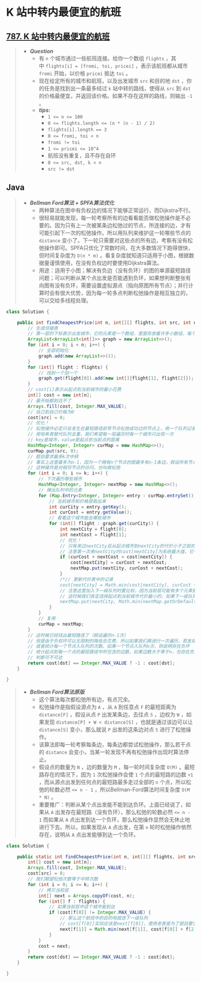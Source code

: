 # K 站中转内最便宜的航班

## [787. K 站中转内最便宜的航班](https://leetcode.cn/problems/cheapest-flights-within-k-stops/)

> - ***Question***
>   - 有 `n` 个城市通过一些航班连接。给你一个数组 `flights` ，其中 `flights[i] = [fromi, toi, pricei]` ，表示该航班都从城市 `fromi` 开始，以价格 `pricei` 抵达 `toi` 。
>   - 现在给定所有的城市和航班，以及出发城市 `src` 和目的地 `dst` ，你的任务是找到出一条最多经过 `k` 站中转的路线，使得从 `src` 到 `dst` 的价格最便宜，并返回该价格。如果不存在这样的路线，则输出 `-1` 。
>   - ***tips:***
>     - `1 <= n <= 100`
>     - `0 <= flights.length <= (n * (n - 1) / 2)`
>     - `flights[i].length == 3`
>     - `0 <= fromi, toi < n`
>     - `fromi != toi`
>     - `1 <= pricei <= 10^4`
>     - 航班没有重复，且不存在自环
>     - `0 <= src, dst, k < n`
>     - `src != dst`

## Java

> - ***Bellman Ford算法 + SPFA算法优化***
>   - 两种算法在图中有负权边的情况下能够正常运行，而Dijkstra不行。
>   - 很轻易就能发现，每一轮考察所有的边看看能否做松弛操作是不必要的。因为只有上一次被某条边松弛过的节点，所连接的边，才有可能引起下一次的松弛操作。所以用队列来维护这一轮哪些节点的 `distance` 变小了。下一轮只需要对这些点的所有边，考察有没有松弛操作即可。SPFA只优化了常数时间，在大多数情况下跑得很快，但时间复杂度为 `O(n * m)` 。看复杂度就知道只适用于小图，根据数据量谨慎使用，在没有负权边时要使用Dijkstra算法。
>   - 用途：适用于小图；解决有负边（没有负环）的图的单源最短路径问题；可以判断从某个点出发是否能遇到负环，如果想判断整张有向图有没有负环，需要设置虚拟源点（指向原图所有节点）；并行计算时会有很大优势，因为每一轮多点判断松弛操作是相互独立的，可以交给多线程处理。

```java
class Solution {

    public int findCheapestPrice(int n, int[][] flights, int src, int dst, int k) {
        // 生成邻接表
        // 第一层的下标表示出发城市，它的元素是一个数组，里面存放着许多小数组，每个小数组为[能通过一张机票到达的城市, 机票价格]
        ArrayList<ArrayList<int[]>> graph = new ArrayList<>();
        for (int i = 0; i < n; i++) {
            // 全部初始化
            graph.add(new ArrayList<>());
        }
        for (int[] flight : flights) {
            // 找到一个加一个
            graph.get(flight[0]).add(new int[]{flight[1], flight[2]});
        }
        // cost[i]表示从起点到当前城市的最小花费
        int[] cost = new int[n];
        // 最开始都到达不了
        Arrays.fill(cost, Integer.MAX_VALUE);
        // 自己到自己价格为0
        cost[src] = 0;
        // 优化！
        // 松弛操作必定只会发生在最短路径前导节点松弛成功过的节点上，用一个队列记录松弛过的节点，可以避免了冗余计算。
        // 用哈希表替代队列去重，我们希望每一层遍历时每一个城市只出现一次
        // key是城市，value是起点到当前点的距离
        HashMap<Integer, Integer> curMap = new HashMap<>();
        curMap.put(src, 0);
        // 题目要求最多k次中转
        // 事实上这里最多为n-1，因为一个拥有n个节点的图最多有n-1条边，假设所有节点连成类似于链表的结构，起点和终点分别在首尾两侧，最坏情况下遍历n-1次也可以拿到正确操作，即最短路径所经过的边不会超过n-1条边
        // 这种操作是对相邻节点的访问，也叫做松弛
        for (int i = 0; i <= k; i++) {
            // 下次遍历哪些城市
            HashMap<Integer, Integer> nextMap = new HashMap<>();
            // 弹出队列中的元素
            for (Map.Entry<Integer, Integer> entry : curMap.entrySet()) {
                // 当前城市和价格提取出来
                int curCity = entry.getKey();
                int curCost = entry.getValue();
                // 看看这个城市能去哪些城市
                for (int[] flight : graph.get(curCity)) {
                    int nextCity = flight[0];
                    int nextCost = flight[1];
                    // 优化！
                    // 只有来过nextCity且从起点城市到nextCity的代价小于之前的代价的时候，我们才进行松弛操作（即有必要更新最短花费）
                    // 注意第一次来nextCity时cost[nextCity]为系统最大值，它一定会进下面的if，我们不用额外判断nextCity有没有来过
                    if (curCost + nextCost < cost[nextCity]) {
                        cost[nextCity] = curCost + nextCost;
                        nextMap.put(nextCity, curCost + nextCost);
                    }
                    /*// 更新代价表中的记录
                    cost[nextCity] = Math.min(cost[nextCity], curCost + nextCost);
                    // 注意这里加入下一级队列时要比较，因为当前层可能有多个元素要进下一个队列，但我们又希望一个城市在队列里面只出现一次
                    // 这时候我们肯定选择起点到当前城市代价最小的，如果下一级队列中已经有这个城市了，我们更新它的代价，没有就新建
                    nextMap.put(nextCity, Math.min(nextMap.getOrDefault(nextCity, Integer.MAX_VALUE), curCost + nextCost));*/
                }
            }
            // 复用
            curMap = nextMap;
        }
        // 这时候已经找出最短路径了（假设遍历n-1次）
        // 但是由于负权环可以无限制的降低总花费，所以如果我们再进行一次遍历，若发现第n次操作仍可降低花销，就一定存在负权环
        // 或者统计每一个节点入队列的次数，如果一个节点入队列n次，则说明存在负环
        // 统计起点到每一个点的最短路径中所包含的边数，如果边数大于等于n，也存在负环。即遍历时多准备一个数组cnt记录起点到当前点的最短路边数，只要它能再走n步使得cnt[i]>=0即表示图中一定有负环，但注意负环不一定从起点开始，最开始的时候需要把所有点都入队而不是只加入起点
        // 判断可不可达
        return cost[dst] == Integer.MAX_VALUE ? -1 : cost[dst];
    }

}
```

> - ***Bellman Ford算法原版***
>   - 这个算法每次都松弛所有边，有点冗余。
>   - 松弛操作是指假设源点为 `A` ，从 `A` 到任意点 `F` 的最短距离为 `distance[F]` ，假设从点 `P` 出发某条边，去往点 `S` ，边权为 `W` ，如果发现 `distance[P] + W < distance[S]` ，也就是通过该边可以让 `distance[S]` 变小，那么就说 `P` 出发的这条边对点 `S` 进行了松弛操作。
>   - 该算法即每一轮考察每条边，每条边都尝试松弛操作，那么若干点的 `distance` 会变小，当某一轮发现不再有松弛操作出现时算法停止。
>   - 假设点的数量为 `N` ，边的数量为 `M` ，每一轮时间复杂度 `O(M)` 。最短路存在的情况下，因为 `1` 次松弛操作会使 `1` 个点的最短路的边数 `+1` ，而从源点出发到任何点的最短路最多走过全部的 `n` 个点，所以松弛的轮数必然 `<= n - 1` ，所以Bellman-Ford算法时间复杂度 `O(M * N)` 。
>   - 重要推广：判断从某个点出发能不能到达负环。上面已经说了，如果从 `A` 出发存在最短路（没有负环），那么松弛的轮数必然 `<= n - 1` 而如果从 `A` 点出发到达一个负环，那么松弛操作显然会无休止地进行下去。所以，如果发现从 `A` 点出发，在第 `n` 轮时松弛操作依然存在，说明从 `A` 点出发能够到达一个负环。

```java
class Solution {

    public static int findCheapestPrice(int n, int[][] flights, int src, int dst, int k) {
        int[] cost = new int[n];
        Arrays.fill(cost, Integer.MAX_VALUE);
        cost[src] = 0;
        // 我们期望松弛次数等于中转次数
        for (int i = 0; i <= k; i++) {
            // 拷贝当前层
            int[] next = Arrays.copyOf(cost, n);
            for (int[] f : flights) {
                // 如果当前层中这个城市能到达
                if (cost[f[0]] != Integer.MAX_VALUE) {
                    // 那么这个航班中的目的地就进下一级队列
                    // cost[f[0]]实际应该是next[f[0]]，使用老表是为了题目要求
                    next[f[1]] = Math.min(next[f[1]], cost[f[0]] + f[2]);
                }
            }
            cost = next;
        }
        return cost[dst] == Integer.MAX_VALUE ? -1 : cost[dst];
    }

}
```
